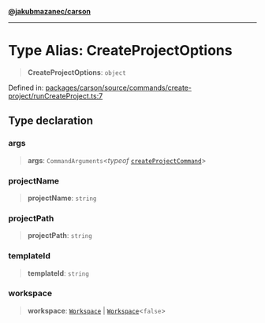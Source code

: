 [**@jakubmazanec/carson**](../README.md)

---

# Type Alias: CreateProjectOptions

> **CreateProjectOptions**: `object`

Defined in:
[packages/carson/source/commands/create-project/runCreateProject.ts:7](https://github.com/jakubmazanec/tools/blob/66e975ab265618dba82f8e4c56654145b7ba4db7/packages/carson/source/commands/create-project/runCreateProject.ts#L7)

## Type declaration

### args

> **args**: `CommandArguments`\<_typeof_
> [`createProjectCommand`](../variables/createProjectCommand.md)\>

### projectName

> **projectName**: `string`

### projectPath

> **projectPath**: `string`

### templateId

> **templateId**: `string`

### workspace

> **workspace**: [`Workspace`](../classes/Workspace.md) \|
> [`Workspace`](../classes/Workspace.md)\<`false`\>

